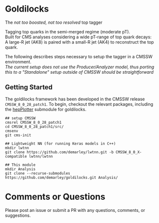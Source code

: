 # Goldilocks
The _not too boosted, not too resolved_ top tagger

Tagging top quarks in the semi-merged regime (moderate pT).  
Built for CMS analyses considering a wide pT-range of top quark decays:  
A large-R jet (AK8) is paired with a small-R jet (AK4) to reconstruct the top quark.

The following describes steps necessary to setup the tagger in a CMSSW environment.  
_The current setup does not use the Producer/Analyzer model, thus porting this to a "Standalone" setup outside of CMSSW should be straightforward_

## Getting Started

The goldilocks framework has been developed in the CMSSW release `CMSSW_8_0_28_patch1`.
To begin, checkout the relevant packages, including the [hepPlotter]() submodule for goldilocks.

```
## setup CMSSW
cmsrel CMSSW_8_0_28_patch1
cd CMSSW_8_0_28_patch1/src/
cmsenv
git cms-init

## Lightweight NN (for running Keras models in C++)
mkdir lwtnn
git clone https://github.com/demarley/lwtnn.git -b CMSSW_8_0_X-compatible lwtnn/lwtnn

## This module
mkdir Analysis
git clone --recurse-submodules https://github.com/demarley/goldilocks.git Analysis/
```



# Comments or Questions
Please post an issue or submit a PR with any questions, comments, or suggestions.

